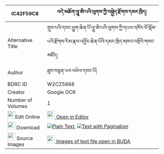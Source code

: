 |IC42F59C8|བདེ་མཆོག་ལཱུ་ཨི་པའི་ལུགས་ཀྱི་བསྐྱེད་རྫོགས་དམར་ཁྲིད། 
| --- | --- 
|Alternative Title |གྲུབ་པའི་དབང་ཕྱུག་ཆེན་པོ་ལཱུ་ཨི་པའི་ལུགས་ཀྱི་དཔལ་འཁོར་ལོ་སྡོམ་པའི་རྫོགས་རིམ་རྣལ་འབྱོར་ཆེན་པོའི་དམར་ཁྲིད་མཁའ་འགྲོའི་གསང་མཛོད།
|Author| ཐུབ་བསྟན་ཡར་འཕེལ་དབང་པོ།
|BDRC ID | W2CZ5668
|Creator | Google OCR
|Number of Volumes| 1
|<img width="25" src="https://img.icons8.com/color/25/000000/edit-property.png">Edit Online| [<img width="25" src="https://avatars.githubusercontent.com/u/45091458?s=200&v=4"> Open in Editor](http://editor.openpecha.org/IC42F59C8)
|<img width="25" src="https://img.icons8.com/fluent/48/000000/download-2.png"/>  Download | [![](https://img.icons8.com/color/20/000000/txt.png)Plain Text](https://github.com/Openpecha/IC42F59C8/releases/download/v1/demchok_lu_ipa_i_luk_kyi_kyedz_plain_IC42F59C8.zip), [![](https://img.icons8.com/color/20/000000/txt.png)Text with Pagination](https://github.com/Openpecha/IC42F59C8/releases/download/v1/demchok_lu_ipa_i_luk_kyi_kyedz_pages_IC42F59C8.zip)
|<img width="25" src="https://img.icons8.com/plasticine/100/000000/pictures-folder.png"/>  Source Images | [<img width="25" src="https://library.bdrc.io/icons/BUDA-small.svg"> Images of text file open in BUDA](https://library.bdrc.io/show/bdr:W2CZ5668)